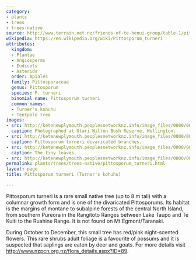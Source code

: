 ```yaml
---
category:
- plants
- trees
- trees-native
source: http://www.terrain.net.nz/friends-of-te-henui-group/table-1/pittosporum-turneri-turner-s-kohuhu.html
wikipedia: https://en.wikipedia.org/wiki/Pittosporum_turneri
attributes:
  kingdom:
  - Plantae
  - Angiosperms
  - Eudicots
  - Asterids
  order: Apiales
  family: Pittosporaceae
  genus: Pittosporum
  species: P. turneri
  binomial name: Pittosporum turneri
  common names:
  - Turner's kohuhu
  - Tentpole tree
images:
- src: http://ketenewplymouth.peoplesnetworknz.info/image_files/0000/0005/6264/Pittosporum_turneri-005.JPG
  caption: Photographed at Otari Wilton Bush Reserve, Wellington.
- src: http://ketenewplymouth.peoplesnetworknz.info/image_files/0000/0005/6259/Pittosporum_turneri-004.JPG
  caption: Pittosporum turneri divaricated branches.
- src: http://ketenewplymouth.peoplesnetworknz.info/image_files/0000/0005/7924/Pittosporum_turneri___Turner_s_kohuhu.JPG
  caption: The tiny leaves.
- src: http://ketenewplymouth.peoplesnetworknz.info/image_files/0000/0005/7919/Pittosporum_turneri___Turner_s_kohuhu-001.JPG
permalink: plants/trees/trees-native/pittosporum_turneri.html
layout: page
title: Pittosporum turneri (Turner's kohuhu)

---
```

Pittosporum turneri is a rare small native tree (up to 8 m tall) with a columnar growth form and is one of the divaricated Pittosporums. Its habitat is the margins of montane to subalpine forests of the central North Island, from southern Pureora in the Rangitoto Ranges between Lake Taupo and Te Kuiti to the Ruahine Range. It is not found on Mt Egmont/Taranaki.

During October to December, this small tree has red/pink night-scented flowers.
This rare shrubs adult foliage is a favourite of possums and it is suspected that saplings are eaten by deer and goats.
For more details visit <a href="http://www.nzpcn.org.nz/flora_details.aspx?ID=89" target="_blank">http://www.nzpcn.org.nz/flora_details.aspx?ID=89</a>.
